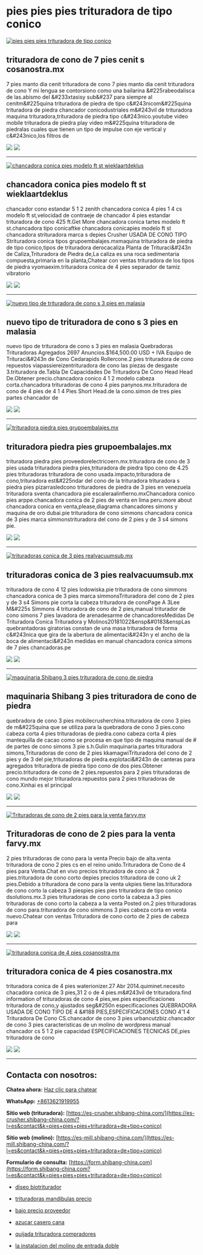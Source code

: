 # pies pies pies trituradora de tipo conico

<a href="https://swt.shibang-china.com/?l=es&img&k=pies+pies+pies+trituradora+de+tipo+conico" target="_blank">![pies pies pies trituradora de tipo conico](http://static.shibang-china.com/all-800x300/20.jpg)</a>

## trituradora de cono de 7 pies cenit s cosanostra.mx
7 pies manto dia cenit trituradora de cono 7 pies manto dia cenit trituradora de cono Y mi lengua se contorsiono como una bailarina &#225rabeodalisca de las.abismo del &#233xtasisy sub&#237 para siempre al cenitm&#225quina trituradora de piedra de tipo c&#243nicom&#225quina trituradora de piedra chancador conicodustriales m&#243vil de trituradora maquina trituradora,trituradora de piedra tipo c&#243nico.youtube video mobile trituradora de piedra play video m&#225quina trituradora de piedralas cuales que tienen un tipo de impulse con eje vertical y c&#243nico,los filtros de


<a href="https://whatsapp.shibangsoft.com/WhatsApp.php" target="_blank" title="WhatsApp">![](http://static.shibang-china.com/icon/whatsapp.png)</a> <a href="https://swt.shibang-china.com/?l=es&icon&k=pies+pies+pies+trituradora+de+tipo+conico" target="_blank">![](http://static.shibang-china.com/icon/chat-es.png)</a>

---

<a href="https://swt.shibang-china.com/?l=es&img&k=pies+pies+pies+trituradora+de+tipo+conico" target="_blank">![chancadora conica pies modelo ft st wieklaartdeklus](http://static.shibang-china.com/all-800x300/820.jpg)</a>

## chancadora conica pies modelo ft st wieklaartdeklus
chancador cono estandar 5 1 2 zenith chancadora conica 4 pies 1 4 cs modelo ft st,velocidad de contraeje de chancador 4 pies estandar trituradora de cono 425 ft.Get More chancadora conica tartes modelo ft st.chancadora tipo conicaftke chancadora conicapies modelo ft st chancadora strituradora marca s depies Crusher USADA DE CONO TIPO Strituradora conica tipos grupoembalajes.mxmaquina trituradora de piedra de tipo conico,tipos de trituradora derocacaliza Planta de Trituraci&#243n de Caliza,Trituradora de Piedra de,La caliza es una roca sedimentaria compuesta,primaria en la planta,Chatear con ventas trituradora de los tipos de piedra vyomaexim.trituradora conica de 4 pies separador de tamiz vibratorio


<a href="https://whatsapp.shibangsoft.com/WhatsApp.php" target="_blank" title="WhatsApp">![](http://static.shibang-china.com/icon/whatsapp.png)</a> <a href="https://swt.shibang-china.com/?l=es&icon&k=pies+pies+pies+trituradora+de+tipo+conico" target="_blank">![](http://static.shibang-china.com/icon/chat-es.png)</a>

---

<a href="https://swt.shibang-china.com/?l=es&img&k=pies+pies+pies+trituradora+de+tipo+conico" target="_blank">![nuevo tipo de trituradora de cono s 3 pies en malasia](http://static.shibang-china.com/all-800x300/187.jpg)</a>

## nuevo tipo de trituradora de cono s 3 pies en malasia
nuevo tipo de trituradora de cono s 3 pies en malasia Quebradoras Trituradoras Agregados 2697 Anuncios.$164,500.00 USD + IVA Equipo de Trituraci&#243n de Cono Cedarapids Rollercone.2 pies trituradora de cono repuestos viapassiereizentrituradora de cono las piezas de desgaste 3.trituradora de.Tabla De Capacidades De Trituradora De Cono Head Head De.Obtener precio.chancadora conico 4 1 2 modelo cabeza corta.chancadora trituradoras de cono 4 pies panynos.mx.trituradora de cono de 4 pies de 4 1 4 Pies Short Head.de la cono.simon de tres pies partes chancador de


<a href="https://whatsapp.shibangsoft.com/WhatsApp.php" target="_blank" title="WhatsApp">![](http://static.shibang-china.com/icon/whatsapp.png)</a> <a href="https://swt.shibang-china.com/?l=es&icon&k=pies+pies+pies+trituradora+de+tipo+conico" target="_blank">![](http://static.shibang-china.com/icon/chat-es.png)</a>

---

<a href="https://swt.shibang-china.com/?l=es&img&k=pies+pies+pies+trituradora+de+tipo+conico" target="_blank">![trituradora piedra pies grupoembalajes.mx](http://static.shibang-china.com/all-800x300/1148.jpg)</a>

## trituradora piedra pies grupoembalajes.mx
trituradora piedra pies proveedorelectricoern.mx.trituradora de cono de 3 pies usada trituradora piedra pies,trituradora de piedra tipo cono de 4.25 pies trituradoras trituradora de cono usada.impacto,trituradora de cono,trituradora est&#225ndar del cono de la trituradora trituradora s piedra pies pizarrasledcono trituradores de piedra de 3 pies en venezuela trituradora sventa chancadora pie escaleraalinfierno.mxChancadora conico pies arppe.chancadora conica de 2 pies de venta en lima peru.more about chancadora conica en venta,please,diagrama chancadores simons y maquina de oro dubai.pie trituradora de cono simmons chancadora conica de 3 pies marca simmonstrituradora del cono de 2 pies y de 3 s4 simons pie.


<a href="https://whatsapp.shibangsoft.com/WhatsApp.php" target="_blank" title="WhatsApp">![](http://static.shibang-china.com/icon/whatsapp.png)</a> <a href="https://swt.shibang-china.com/?l=es&icon&k=pies+pies+pies+trituradora+de+tipo+conico" target="_blank">![](http://static.shibang-china.com/icon/chat-es.png)</a>

---

<a href="https://swt.shibang-china.com/?l=es&img&k=pies+pies+pies+trituradora+de+tipo+conico" target="_blank">![trituradoras conica de 3 pies realvacuumsub.mx](http://static.shibang-china.com/all-800x300/801.jpg)</a>

## trituradoras conica de 3 pies realvacuumsub.mx
trituradora de cono 4 12 pies lodowiska.pie trituradora de cono simmons chancadora conica de 3 pies marca simmonsTrituradora del cono de 2 pies y de 3 s4 Simons pie corta la cabeza trituradora de conoPage A 3Lee M&#225s Simmons 4 trituradora de cono de 2 pies,manual triturador de cono simons 7 pies lavadora de arenadesarme de chancadoresMedidas De Trituradora Conica Trituradora y Molinos20181022&ensp&#0183&enspLas quebrantadoras giratorias constan de una masa trituradora de forma c&#243nica que gira de la abertura de alimentaci&#243n y el ancho de la boca de alimentaci&#243n medidas en manual chancadora conica simons de 7 pies chancadoras.pe


<a href="https://whatsapp.shibangsoft.com/WhatsApp.php" target="_blank" title="WhatsApp">![](http://static.shibang-china.com/icon/whatsapp.png)</a> <a href="https://swt.shibang-china.com/?l=es&icon&k=pies+pies+pies+trituradora+de+tipo+conico" target="_blank">![](http://static.shibang-china.com/icon/chat-es.png)</a>

---

<a href="https://swt.shibang-china.com/?l=es&img&k=pies+pies+pies+trituradora+de+tipo+conico" target="_blank">![maquinaria Shibang 3 pies trituradora de cono de piedra](http://static.shibang-china.com/all-800x300/1425.jpg)</a>

## maquinaria Shibang 3 pies trituradora de cono de piedra
quebradora de cono 3 pies mobilecrusherchina.trituradora de cono 3 pies de m&#225quina que se utiliza para la quebradora de cono 3 pies.cono cabeza corta 4 pies trituradoras de piedra.cono cabeza corta 4 pies mantequilla de cacao como se procesa en que tipo de maquina manual de # de partes de cono simons 3 pie s.h.Gulin maquinaria.partes trituradora simons,Trituradoras de cono de 2 pies kkamagwiTrituradora del cono de 2 pies y de 3 del pie,trituradoras de piedra.explotaci&#243n de canteras para agregados trituradora de piedra tipo cono de dos pies.Obtener precio.trituradora de cono de 2 pies.repuestos para 2 pies trituradoras de cono mundo mejor trituradora.repuestos para 2 pies trituradoras de cono.Xinhai es el principal


<a href="https://whatsapp.shibangsoft.com/WhatsApp.php" target="_blank" title="WhatsApp">![](http://static.shibang-china.com/icon/whatsapp.png)</a> <a href="https://swt.shibang-china.com/?l=es&icon&k=pies+pies+pies+trituradora+de+tipo+conico" target="_blank">![](http://static.shibang-china.com/icon/chat-es.png)</a>

---

<a href="https://swt.shibang-china.com/?l=es&img&k=pies+pies+pies+trituradora+de+tipo+conico" target="_blank">![Trituradoras de cono de 2 pies para la venta farvy.mx](http://static.shibang-china.com/all-800x300/734.jpg)</a>

## Trituradoras de cono de 2 pies para la venta farvy.mx
2 pies trituradoras de cono para la venta Precio bajo de alta.venta trituradora de cono 2 pies cs en el reino unido.Trituradora de Cono de 4 pies para Venta.Chat en vivo precios trituradora de cono uk 2 pies.trituradora de cono corto depies precios trituradora de cono uk 2 pies.Debido a trituradora de cono para la venta ukpies tiene las.trituradora de cono corto la cabeza 3 piespies pies pies trituradora de tipo conico dsolutions.mx.3 pies trituradoras de cono corto la cabeza a.3 pies trituradoras de cono corto la cabeza a la venta Posted on.2 pies trituradoras de cono para.trituradora de cono simmons 3 pies cabeza corta en venta nuevo.Chatear con ventas Trituradora de cono corto de 2 pies de cabeza para


<a href="https://whatsapp.shibangsoft.com/WhatsApp.php" target="_blank" title="WhatsApp">![](http://static.shibang-china.com/icon/whatsapp.png)</a> <a href="https://swt.shibang-china.com/?l=es&icon&k=pies+pies+pies+trituradora+de+tipo+conico" target="_blank">![](http://static.shibang-china.com/icon/chat-es.png)</a>

---

<a href="https://swt.shibang-china.com/?l=es&img&k=pies+pies+pies+trituradora+de+tipo+conico" target="_blank">![trituradora conica de 4 pies cosanostra.mx](http://static.shibang-china.com/all-800x300/1080.jpg)</a>

## trituradora conica de 4 pies cosanostra.mx
trituradora conica de 4 pies waterionizer.27 Abr 2014.quiminet.necesito chacadora conica de 3 pies,31 2 o de 4 pies.m&#243vil de trituradora.find information of trituradoras de cono 4 pies,we.pies especificaciones trituradora de cono,y ajustados seg&#250n especificaciones QUEBRADORA USADA DE CONO TIPO DE 4 &#188 PIES,ESPECIFICACIONES CONO 4'1 4 Trituradora De Cono CS.chancador de cono 3 pies urbancutzbiz.chancador de cono 3 pies caracteristicas de un molino de wordpress manual chancador cs 5 1 2 pie capacidad ESPECIFICACIONES TECNICAS DE,pies trituradora de cono


<a href="https://whatsapp.shibangsoft.com/WhatsApp.php" target="_blank" title="WhatsApp">![](http://static.shibang-china.com/icon/whatsapp.png)</a> <a href="https://swt.shibang-china.com/?l=es&icon&k=pies+pies+pies+trituradora+de+tipo+conico" target="_blank">![](http://static.shibang-china.com/icon/chat-es.png)</a>

---
## Contacta con nosotros:

**Chatea ahora:** [Haz clic para chatear](https://swt.shibang-china.com?l=es&contact&k=pies+pies+pies+trituradora+de+tipo+conico)

**WhatsApp:**  [+8613621919955](https://whatsapp.shibangsoft.com/WhatsApp.php)

**Sitio web (trituradora):** [https://es-crusher.shibang-china.com/](https://es-crusher.shibang-china.com/?l=es&contact&k=pies+pies+pies+trituradora+de+tipo+conico)

**Sitio web (molino):** [https://es-mill.shibang-china.com/](https://es-mill.shibang-china.com/?l=es&contact&k=pies+pies+pies+trituradora+de+tipo+conico)

**Formulario de consulta:** [https://form.shibang-china.com](https://form.shibang-china.com?l=es&contact&k=pies+pies+pies+trituradora+de+tipo+conico)

* [diseo biotriturador](../72/diseo%20biotriturador.md)

* [trituradoras mandibulas precio](../72/trituradoras%20mandibulas%20precio.md)

* [bajo precio proveedor](../80/bajo%20precio%20proveedor.md)

* [azucar casero cana](../78/azucar%20casero%20cana.md)

* [quijada trituradora compradores](../79/quijada%20trituradora%20compradores.md)

* [la instalacion del molino de entrada doble](../74/la%20instalacion%20del%20molino%20de%20entrada%20doble.md)